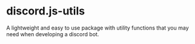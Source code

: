 # discord.js-utils
A lightweight and easy to use package with utility functions that you may need when developing a discord bot.

